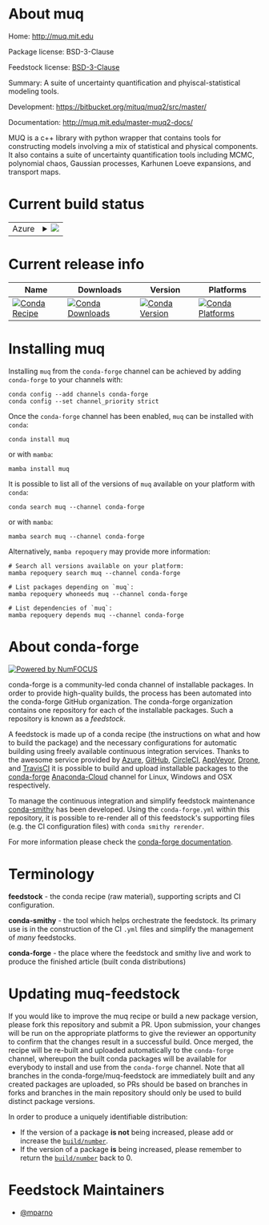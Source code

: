 About muq
=========

Home: http://muq.mit.edu

Package license: BSD-3-Clause

Feedstock license: [BSD-3-Clause](https://github.com/conda-forge/muq-feedstock/blob/main/LICENSE.txt)

Summary: A suite of uncertainty quantification and phyiscal-statistical modeling tools.

Development: https://bitbucket.org/mituq/muq2/src/master/

Documentation: http://muq.mit.edu/master-muq2-docs/

MUQ is a c++ library with python wrapper that contains tools for constructing models involving a mix of statistical and physical components.  It also contains a suite of uncertainty quantification tools including MCMC, polynomial chaos, Gaussian processes, Karhunen Loeve expansions, and transport maps.

Current build status
====================


<table>
    
  <tr>
    <td>Azure</td>
    <td>
      <details>
        <summary>
          <a href="https://dev.azure.com/conda-forge/feedstock-builds/_build/latest?definitionId=11081&branchName=main">
            <img src="https://dev.azure.com/conda-forge/feedstock-builds/_apis/build/status/muq-feedstock?branchName=main">
          </a>
        </summary>
        <table>
          <thead><tr><th>Variant</th><th>Status</th></tr></thead>
          <tbody><tr>
              <td>linux_64_numpy1.19python3.7.____cpython</td>
              <td>
                <a href="https://dev.azure.com/conda-forge/feedstock-builds/_build/latest?definitionId=11081&branchName=main">
                  <img src="https://dev.azure.com/conda-forge/feedstock-builds/_apis/build/status/muq-feedstock?branchName=main&jobName=linux&configuration=linux_64_numpy1.19python3.7.____cpython" alt="variant">
                </a>
              </td>
            </tr><tr>
              <td>linux_64_numpy1.19python3.8.____cpython</td>
              <td>
                <a href="https://dev.azure.com/conda-forge/feedstock-builds/_build/latest?definitionId=11081&branchName=main">
                  <img src="https://dev.azure.com/conda-forge/feedstock-builds/_apis/build/status/muq-feedstock?branchName=main&jobName=linux&configuration=linux_64_numpy1.19python3.8.____cpython" alt="variant">
                </a>
              </td>
            </tr><tr>
              <td>linux_64_numpy1.19python3.9.____cpython</td>
              <td>
                <a href="https://dev.azure.com/conda-forge/feedstock-builds/_build/latest?definitionId=11081&branchName=main">
                  <img src="https://dev.azure.com/conda-forge/feedstock-builds/_apis/build/status/muq-feedstock?branchName=main&jobName=linux&configuration=linux_64_numpy1.19python3.9.____cpython" alt="variant">
                </a>
              </td>
            </tr><tr>
              <td>linux_64_numpy1.21python3.10.____cpython</td>
              <td>
                <a href="https://dev.azure.com/conda-forge/feedstock-builds/_build/latest?definitionId=11081&branchName=main">
                  <img src="https://dev.azure.com/conda-forge/feedstock-builds/_apis/build/status/muq-feedstock?branchName=main&jobName=linux&configuration=linux_64_numpy1.21python3.10.____cpython" alt="variant">
                </a>
              </td>
            </tr><tr>
              <td>osx_64_numpy1.19python3.7.____cpython</td>
              <td>
                <a href="https://dev.azure.com/conda-forge/feedstock-builds/_build/latest?definitionId=11081&branchName=main">
                  <img src="https://dev.azure.com/conda-forge/feedstock-builds/_apis/build/status/muq-feedstock?branchName=main&jobName=osx&configuration=osx_64_numpy1.19python3.7.____cpython" alt="variant">
                </a>
              </td>
            </tr><tr>
              <td>osx_64_numpy1.19python3.8.____cpython</td>
              <td>
                <a href="https://dev.azure.com/conda-forge/feedstock-builds/_build/latest?definitionId=11081&branchName=main">
                  <img src="https://dev.azure.com/conda-forge/feedstock-builds/_apis/build/status/muq-feedstock?branchName=main&jobName=osx&configuration=osx_64_numpy1.19python3.8.____cpython" alt="variant">
                </a>
              </td>
            </tr><tr>
              <td>osx_64_numpy1.19python3.9.____cpython</td>
              <td>
                <a href="https://dev.azure.com/conda-forge/feedstock-builds/_build/latest?definitionId=11081&branchName=main">
                  <img src="https://dev.azure.com/conda-forge/feedstock-builds/_apis/build/status/muq-feedstock?branchName=main&jobName=osx&configuration=osx_64_numpy1.19python3.9.____cpython" alt="variant">
                </a>
              </td>
            </tr><tr>
              <td>osx_64_numpy1.21python3.10.____cpython</td>
              <td>
                <a href="https://dev.azure.com/conda-forge/feedstock-builds/_build/latest?definitionId=11081&branchName=main">
                  <img src="https://dev.azure.com/conda-forge/feedstock-builds/_apis/build/status/muq-feedstock?branchName=main&jobName=osx&configuration=osx_64_numpy1.21python3.10.____cpython" alt="variant">
                </a>
              </td>
            </tr>
          </tbody>
        </table>
      </details>
    </td>
  </tr>
</table>

Current release info
====================

| Name | Downloads | Version | Platforms |
| --- | --- | --- | --- |
| [![Conda Recipe](https://img.shields.io/badge/recipe-muq-green.svg)](https://anaconda.org/conda-forge/muq) | [![Conda Downloads](https://img.shields.io/conda/dn/conda-forge/muq.svg)](https://anaconda.org/conda-forge/muq) | [![Conda Version](https://img.shields.io/conda/vn/conda-forge/muq.svg)](https://anaconda.org/conda-forge/muq) | [![Conda Platforms](https://img.shields.io/conda/pn/conda-forge/muq.svg)](https://anaconda.org/conda-forge/muq) |

Installing muq
==============

Installing `muq` from the `conda-forge` channel can be achieved by adding `conda-forge` to your channels with:

```
conda config --add channels conda-forge
conda config --set channel_priority strict
```

Once the `conda-forge` channel has been enabled, `muq` can be installed with `conda`:

```
conda install muq
```

or with `mamba`:

```
mamba install muq
```

It is possible to list all of the versions of `muq` available on your platform with `conda`:

```
conda search muq --channel conda-forge
```

or with `mamba`:

```
mamba search muq --channel conda-forge
```

Alternatively, `mamba repoquery` may provide more information:

```
# Search all versions available on your platform:
mamba repoquery search muq --channel conda-forge

# List packages depending on `muq`:
mamba repoquery whoneeds muq --channel conda-forge

# List dependencies of `muq`:
mamba repoquery depends muq --channel conda-forge
```


About conda-forge
=================

[![Powered by
NumFOCUS](https://img.shields.io/badge/powered%20by-NumFOCUS-orange.svg?style=flat&colorA=E1523D&colorB=007D8A)](https://numfocus.org)

conda-forge is a community-led conda channel of installable packages.
In order to provide high-quality builds, the process has been automated into the
conda-forge GitHub organization. The conda-forge organization contains one repository
for each of the installable packages. Such a repository is known as a *feedstock*.

A feedstock is made up of a conda recipe (the instructions on what and how to build
the package) and the necessary configurations for automatic building using freely
available continuous integration services. Thanks to the awesome service provided by
[Azure](https://azure.microsoft.com/en-us/services/devops/), [GitHub](https://github.com/),
[CircleCI](https://circleci.com/), [AppVeyor](https://www.appveyor.com/),
[Drone](https://cloud.drone.io/welcome), and [TravisCI](https://travis-ci.com/)
it is possible to build and upload installable packages to the
[conda-forge](https://anaconda.org/conda-forge) [Anaconda-Cloud](https://anaconda.org/)
channel for Linux, Windows and OSX respectively.

To manage the continuous integration and simplify feedstock maintenance
[conda-smithy](https://github.com/conda-forge/conda-smithy) has been developed.
Using the ``conda-forge.yml`` within this repository, it is possible to re-render all of
this feedstock's supporting files (e.g. the CI configuration files) with ``conda smithy rerender``.

For more information please check the [conda-forge documentation](https://conda-forge.org/docs/).

Terminology
===========

**feedstock** - the conda recipe (raw material), supporting scripts and CI configuration.

**conda-smithy** - the tool which helps orchestrate the feedstock.
                   Its primary use is in the construction of the CI ``.yml`` files
                   and simplify the management of *many* feedstocks.

**conda-forge** - the place where the feedstock and smithy live and work to
                  produce the finished article (built conda distributions)


Updating muq-feedstock
======================

If you would like to improve the muq recipe or build a new
package version, please fork this repository and submit a PR. Upon submission,
your changes will be run on the appropriate platforms to give the reviewer an
opportunity to confirm that the changes result in a successful build. Once
merged, the recipe will be re-built and uploaded automatically to the
`conda-forge` channel, whereupon the built conda packages will be available for
everybody to install and use from the `conda-forge` channel.
Note that all branches in the conda-forge/muq-feedstock are
immediately built and any created packages are uploaded, so PRs should be based
on branches in forks and branches in the main repository should only be used to
build distinct package versions.

In order to produce a uniquely identifiable distribution:
 * If the version of a package **is not** being increased, please add or increase
   the [``build/number``](https://docs.conda.io/projects/conda-build/en/latest/resources/define-metadata.html#build-number-and-string).
 * If the version of a package **is** being increased, please remember to return
   the [``build/number``](https://docs.conda.io/projects/conda-build/en/latest/resources/define-metadata.html#build-number-and-string)
   back to 0.

Feedstock Maintainers
=====================

* [@mparno](https://github.com/mparno/)


